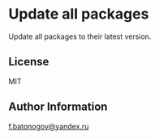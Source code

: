 Update all packages
=========

Update all packages to their latest version.

License
-------

MIT

Author Information
------------------

f.batonogov@yandex.ru
